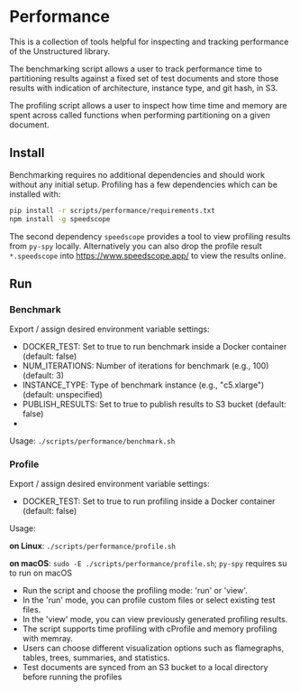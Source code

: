 # Performance
This is a collection of tools helpful for inspecting and tracking performance of the Unstructured library.

The benchmarking script allows a user to track performance time to partitioning results against a fixed set of test documents and store those results with indication of architecture, instance type, and git hash, in S3.

The profiling script allows a user to inspect how time time and memory are spent across called functions when performing partitioning on a given document.

## Install
Benchmarking requires no additional dependencies and should work without any initial setup.
Profiling has a few dependencies which can be installed with:

```bash
pip install -r scripts/performance/requirements.txt
npm install -g speedscope
```

The second dependency `speedscope` provides a tool to view profiling results from `py-spy` locally. Alternatively you can also drop the profile result `*.speedscope` into https://www.speedscope.app/ to view the results online.

## Run
### Benchmark
Export / assign desired environment variable settings:
- DOCKER_TEST: Set to true to run benchmark inside a Docker container (default: false)
- NUM_ITERATIONS: Number of iterations for benchmark (e.g., 100) (default: 3)
- INSTANCE_TYPE: Type of benchmark instance (e.g., "c5.xlarge") (default: unspecified)
- PUBLISH_RESULTS: Set to true to publish results to S3 bucket (default: false)
-
Usage: `./scripts/performance/benchmark.sh`

### Profile

Export / assign desired environment variable settings:
- DOCKER_TEST: Set to true to run profiling inside a Docker container (default: false)

Usage:

**on Linux**: `./scripts/performance/profile.sh`

**on macOS**: `sudo -E ./scripts/performance/profile.sh`; `py-spy` requires su to run on macOS

- Run the script and choose the profiling mode: 'run' or 'view'.
- In the 'run' mode, you can profile custom files or select existing test files.
- In the 'view' mode, you can view previously generated profiling results.
- The script supports time profiling with cProfile and memory profiling with memray.
- Users can choose different visualization options such as flamegraphs, tables, trees, summaries, and statistics.
- Test documents are synced from an S3 bucket to a local directory before running the profiles
